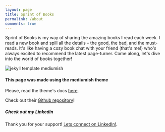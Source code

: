 ```yaml
---
layout: page
title: Sprint of Books
permalink: /about
comments: true
---
```


<div class="row justify-content-between">
<div class="col-md-8 pr-5">

<p>Sprint of Books is my way of sharing the amazing books I read each week. I read a new book and spill all the details – the good, the bad, and the must-reads. It's like having a cozy book chat with your friend (that's me!) who's always excited to recommend the latest page-turner. Come along, let's dive into the world of books together!</p>

<p class="mb-5"><img class="shadow-lg" src="{{site.baseurl}}/assets/images/sprint-of-books.png" alt="jekyll template mediumish" /></p>

<h4>This page was made using the mediumish theme</h4>
<p>Please, read the theme's docs <a href="https://bootstrapstarter.com/bootstrap-templates/template-mediumish-bootstrap-jekyll/">here</a>.</p>
<p>Check out their <a href="https://github.com/wowthemesnet/mediumish-theme-jekyll">Github repository</a>!</p>

</div>

<div class="col-md-4">

<div class="sticky-top sticky-top-80">
<h5>Check out my Linkedin</h5>
<p>Thank you for your support! <a target="_blank" href="https://www.linkedin.com/in/luciana-azubuike-509277172/">Lets connect on LinkedIn!<i class="fab fa-linkedin"></i></a>.</p>
  
<!--<p>Thank you for your support! Lets connect on LinkedIn!<a target="_blank" href="https://github.com/wowthemesnet/mediumish-theme-jekyll">Sprint of Books<i class="fab fa-github"></i></a>.</p>

<a target="_blank" href="https://www.wowthemes.net/donate/" class="btn btn-danger">Buy me a coffee</a> <a target="_blank" href="https://bootstrapstarter.com/bootstrap-templates/template-mediumish-bootstrap-jekyll/" class="btn btn-warning">Documentation</a>-->

</div>
</div>
</div>
